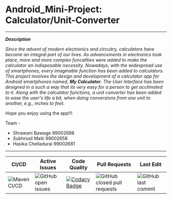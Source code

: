 # Android_Mini-Project: Calculator/Unit-Converter
-------------------------------------------------
*__Description__*

*Since the advent of modern electronics and circuitry, calculators have become an integral part of our lives. As advancements in electronics took place, more and more complex funcalities were added to make the calculator an indisposable necessity. Nowadays, with the widespread use of smartphones, every imaginable function has been added to calculators. This project involves the design and development of a calculator app for Android smartphones named, __My Calculator__. The User Interface has been designed in a such a way that its very easy for a person to get acclimated to it. Along with the calculator functions, a unit converter has been added to ease the user's life a bit, when doing conversions from one unit to another, e.g., inches to feet.*

Hope you enjoy using the app!!!

Team - 
* Shrawani Bawage 99002688
* Subhrosil Maiti 99002658 
* Hasika Chelladurai 99002681

--------------------------------------------------
|CI/CD|Active Issues|Code Quality|Pull Requests|Last Edit|
|-----|-------------|------------|-------------|---------|
|![Maven CI/CD](https://github.com/99002658/Android_Mini-Project/workflows/Maven%20CI/CD/badge.svg)|![GitHub open issues](https://img.shields.io/github/issues/99002658/Android_Mini-Project)|[![Codacy Badge](https://app.codacy.com/project/badge/Grade/f6fa5648b841474a9c06a758b5f0bef8)](https://www.codacy.com/gh/99002658/Android_Mini-Project/dashboard?utm_source=github.com&amp;utm_medium=referral&amp;utm_content=99002658/Android_Mini-Project&amp;utm_campaign=Badge_Grade)|![GitHub closed pull requests](https://img.shields.io/github/issues-pr-closed-raw/99002658/Android_Mini-Project)|![GitHub last commit](https://img.shields.io/github/last-commit/99002658/Android_Mini-Project)|
